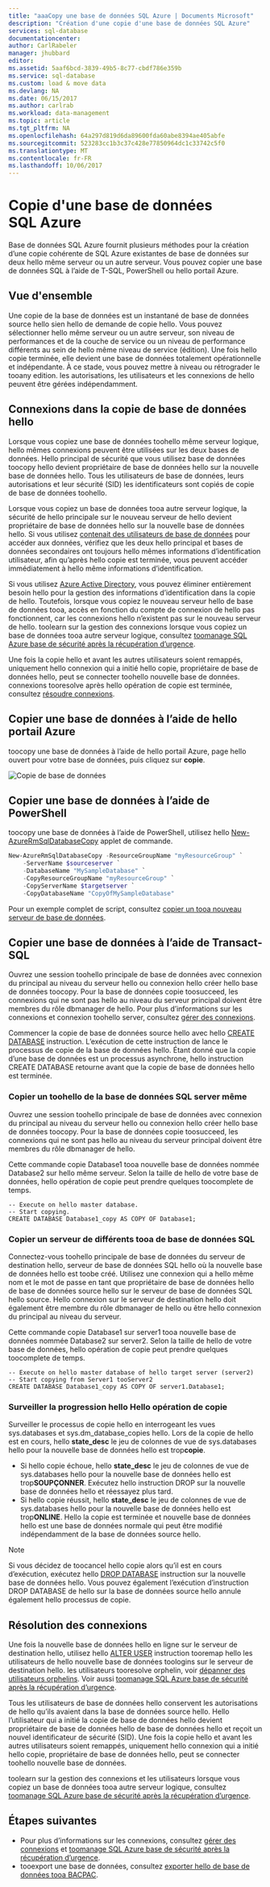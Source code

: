 ```yaml
---
title: "aaaCopy une base de données SQL Azure | Documents Microsoft"
description: "Création d'une copie d'une base de données SQL Azure"
services: sql-database
documentationcenter: 
author: CarlRabeler
manager: jhubbard
editor: 
ms.assetid: 5aaf6bcd-3839-49b5-8c77-cbdf786e359b
ms.service: sql-database
ms.custom: load & move data
ms.devlang: NA
ms.date: 06/15/2017
ms.author: carlrab
ms.workload: data-management
ms.topic: article
ms.tgt_pltfrm: NA
ms.openlocfilehash: 64a297d819d6da89600fda60abe8394ae405abfe
ms.sourcegitcommit: 523283cc1b3c37c428e77850964dc1c33742c5f0
ms.translationtype: MT
ms.contentlocale: fr-FR
ms.lasthandoff: 10/06/2017
---
```

# <a name="copy-an-azure-sql-database"></a>Copie d'une base de données SQL Azure

Base de données SQL Azure fournit plusieurs méthodes pour la création d’une copie cohérente de SQL Azure existantes de base de données sur deux hello même serveur ou un autre serveur. Vous pouvez copier une base de données SQL à l’aide de T-SQL, PowerShell ou hello portail Azure. 

## <a name="overview"></a>Vue d'ensemble

Une copie de la base de données est un instantané de base de données source hello sien hello de demande de copie hello. Vous pouvez sélectionner hello même serveur ou un autre serveur, son niveau de performances et de la couche de service ou un niveau de performance différents au sein de hello même niveau de service (édition). Une fois hello copie terminée, elle devient une base de données totalement opérationnelle et indépendante. À ce stade, vous pouvez mettre à niveau ou rétrograder le tooany edition. les autorisations, les utilisateurs et les connexions de hello peuvent être gérées indépendamment.  

## <a name="logins-in-hello-database-copy"></a>Connexions dans la copie de base de données hello

Lorsque vous copiez une base de données toohello même serveur logique, hello mêmes connexions peuvent être utilisées sur les deux bases de données. Hello principal de sécurité que vous utilisez base de données toocopy hello devient propriétaire de base de données hello sur la nouvelle base de données hello. Tous les utilisateurs de base de données, leurs autorisations et leur sécurité (SID) les identificateurs sont copiés de copie de base de données toohello.  

Lorsque vous copiez un base de données tooa autre serveur logique, la sécurité de hello principale sur le nouveau serveur de hello devient propriétaire de base de données hello sur la nouvelle base de données hello. Si vous utilisez [contenait des utilisateurs de base de données](sql-database-manage-logins.md) pour accéder aux données, vérifiez que les deux hello principal et bases de données secondaires ont toujours hello mêmes informations d’identification utilisateur, afin qu’après hello copie est terminée, vous peuvent accéder immédiatement à hello même informations d’identification. 

Si vous utilisez [Azure Active Directory](../active-directory/active-directory-whatis.md), vous pouvez éliminer entièrement besoin hello pour la gestion des informations d’identification dans la copie de hello. Toutefois, lorsque vous copiez le nouveau serveur hello de base de données tooa, accès en fonction du compte de connexion de hello pas fonctionnent, car les connexions hello n’existent pas sur le nouveau serveur de hello. toolearn sur la gestion des connexions lorsque vous copiez un base de données tooa autre serveur logique, consultez [toomanage SQL Azure base de sécurité après la récupération d’urgence](sql-database-geo-replication-security-config.md). 

Une fois la copie hello et avant les autres utilisateurs soient remappés, uniquement hello connexion qui a initié hello copie, propriétaire de base de données hello, peut se connecter toohello nouvelle base de données. connexions tooresolve après hello opération de copie est terminée, consultez [résoudre connexions](#resolve-logins).

## <a name="copy-a-database-by-using-hello-azure-portal"></a>Copier une base de données à l’aide de hello portail Azure

toocopy une base de données à l’aide de hello portail Azure, page hello ouvert pour votre base de données, puis cliquez sur **copie**. 

   ![Copie de base de données](./media/sql-database-copy/database-copy.png)

## <a name="copy-a-database-by-using-powershell"></a>Copier une base de données à l’aide de PowerShell

toocopy une base de données à l’aide de PowerShell, utilisez hello [New-AzureRmSqlDatabaseCopy](/powershell/module/azurerm.sql/new-azurermsqldatabasecopy) applet de commande. 

```PowerShell
New-AzureRmSqlDatabaseCopy -ResourceGroupName "myResourceGroup" `
    -ServerName $sourceserver `
    -DatabaseName "MySampleDatabase" `
    -CopyResourceGroupName "myResourceGroup" `
    -CopyServerName $targetserver `
    -CopyDatabaseName "CopyOfMySampleDatabase"
```

Pour un exemple complet de script, consultez [copier un tooa nouveau serveur de base de données](scripts/sql-database-copy-database-to-new-server-powershell.md).

## <a name="copy-a-database-by-using-transact-sql"></a>Copier une base de données à l’aide de Transact-SQL

Ouvrez une session toohello principale de base de données avec connexion du principal au niveau du serveur hello ou connexion hello créer hello base de données toocopy. Pour la base de données copie toosucceed, les connexions qui ne sont pas hello au niveau du serveur principal doivent être membres du rôle dbmanager de hello. Pour plus d’informations sur les connexions et connexion toohello server, consultez [gérer des connexions](sql-database-manage-logins.md).

Commencer la copie de base de données source hello avec hello [CREATE DATABASE](https://msdn.microsoft.com/library/ms176061.aspx) instruction. L’exécution de cette instruction de lance le processus de copie de la base de données hello. Étant donné que la copie d’une base de données est un processus asynchrone, hello instruction CREATE DATABASE retourne avant que la copie de base de données hello est terminée.

### <a name="copy-a-sql-database-toohello-same-server"></a>Copier un toohello de la base de données SQL server même
Ouvrez une session toohello principale de base de données avec connexion du principal au niveau du serveur hello ou connexion hello créer hello base de données toocopy. Pour la base de données copie toosucceed, les connexions qui ne sont pas hello au niveau du serveur principal doivent être membres du rôle dbmanager de hello.

Cette commande copie Database1 tooa nouvelle base de données nommée Database2 sur hello même serveur. Selon la taille de hello de votre base de données, hello opération de copie peut prendre quelques toocomplete de temps.

    -- Execute on hello master database.
    -- Start copying.
    CREATE DATABASE Database1_copy AS COPY OF Database1;

### <a name="copy-a-sql-database-tooa-different-server"></a>Copier un serveur de différents tooa de base de données SQL

Connectez-vous toohello principale de base de données du serveur de destination hello, serveur de base de données SQL hello où la nouvelle base de données hello est toobe créé. Utilisez une connexion qui a hello même nom et le mot de passe en tant que propriétaire de base de données hello de base de données source hello sur le serveur de base de données SQL hello source. Hello connexion sur le serveur de destination hello doit également être membre du rôle dbmanager de hello ou être hello connexion du principal au niveau du serveur.

Cette commande copie Database1 sur server1 tooa nouvelle base de données nommée Database2 sur server2. Selon la taille de hello de votre base de données, hello opération de copie peut prendre quelques toocomplete de temps.

    -- Execute on hello master database of hello target server (server2)
    -- Start copying from Server1 tooServer2
    CREATE DATABASE Database1_copy AS COPY OF server1.Database1;


### <a name="monitor-hello-progress-of-hello-copying-operation"></a>Surveiller la progression hello Hello opération de copie

Surveiller le processus de copie hello en interrogeant les vues sys.databases et sys.dm_database_copies hello. Lors de la copie de hello est en cours, hello **state_desc** le jeu de colonnes de vue de sys.databases hello pour la nouvelle base de données hello est trop**copie**.

* Si hello copie échoue, hello **state_desc** le jeu de colonnes de vue de sys.databases hello pour la nouvelle base de données hello est trop**SOUPÇONNER**. Exécutez hello instruction DROP sur la nouvelle base de données hello et réessayez plus tard.
* Si hello copie réussit, hello **state_desc** le jeu de colonnes de vue de sys.databases hello pour la nouvelle base de données hello est trop**ONLINE**. Hello la copie est terminée et nouvelle base de données hello est une base de données normale qui peut être modifié indépendamment de la base de données source hello.

> [!NOTE]
> Si vous décidez de toocancel hello copie alors qu’il est en cours d’exécution, exécutez hello [DROP DATABASE](https://msdn.microsoft.com/library/ms178613.aspx) instruction sur la nouvelle base de données hello. Vous pouvez également l’exécution d’instruction DROP DATABASE de hello sur la base de données source hello annule également hello processus de copie.
> 

## <a name="resolve-logins"></a>Résolution des connexions

Une fois la nouvelle base de données hello en ligne sur le serveur de destination hello, utilisez hello [ALTER USER](https://msdn.microsoft.com/library/ms176060.aspx) instruction tooremap hello les utilisateurs de hello nouvelle base de données toologins sur le serveur de destination hello. les utilisateurs tooresolve orphelin, voir [dépanner des utilisateurs orphelins](https://msdn.microsoft.com/library/ms175475.aspx). Voir aussi [toomanage SQL Azure base de sécurité après la récupération d’urgence](sql-database-geo-replication-security-config.md).

Tous les utilisateurs de base de données hello conservent les autorisations de hello qu’ils avaient dans la base de données source hello. Hello l’utilisateur qui a initié la copie de base de données hello devient propriétaire de base de données hello de base de données hello et reçoit un nouvel identificateur de sécurité (SID). Une fois la copie hello et avant les autres utilisateurs soient remappés, uniquement hello connexion qui a initié hello copie, propriétaire de base de données hello, peut se connecter toohello nouvelle base de données.

toolearn sur la gestion des connexions et les utilisateurs lorsque vous copiez un base de données tooa autre serveur logique, consultez [toomanage SQL Azure base de sécurité après la récupération d’urgence](sql-database-geo-replication-security-config.md).

## <a name="next-steps"></a>Étapes suivantes

* Pour plus d’informations sur les connexions, consultez [gérer des connexions](sql-database-manage-logins.md) et [toomanage SQL Azure base de sécurité après la récupération d’urgence](sql-database-geo-replication-security-config.md).
* tooexport une base de données, consultez [exporter hello de base de données tooa BACPAC](sql-database-export.md).
